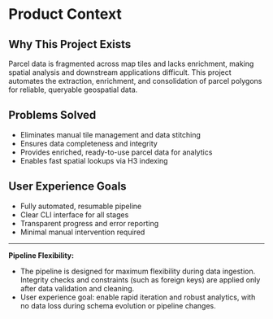# Product Context

## Why This Project Exists
Parcel data is fragmented across map tiles and lacks enrichment, making spatial analysis and downstream applications difficult. This project automates the extraction, enrichment, and consolidation of parcel polygons for reliable, queryable geospatial data.

## Problems Solved
- Eliminates manual tile management and data stitching
- Ensures data completeness and integrity
- Provides enriched, ready-to-use parcel data for analytics
- Enables fast spatial lookups via H3 indexing

## User Experience Goals
- Fully automated, resumable pipeline
- Clear CLI interface for all stages
- Transparent progress and error reporting
- Minimal manual intervention required 

---

**Pipeline Flexibility:**
- The pipeline is designed for maximum flexibility during data ingestion. Integrity checks and constraints (such as foreign keys) are applied only after data validation and cleaning.
- User experience goal: enable rapid iteration and robust analytics, with no data loss during schema evolution or pipeline changes. 
